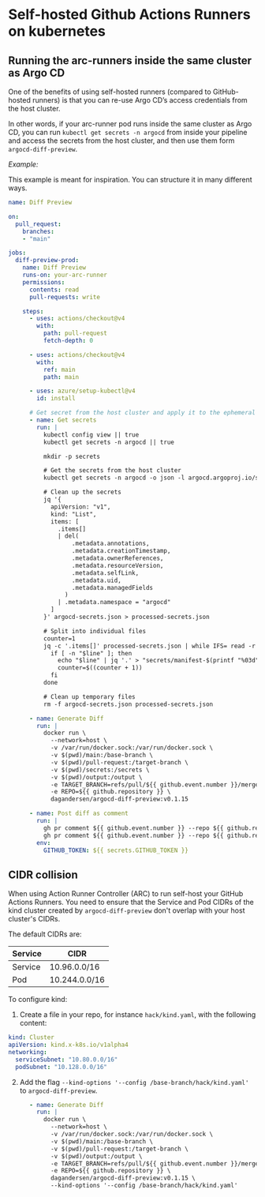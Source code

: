 # Self-hosted Github Actions Runners on kubernetes

## Running the arc-runners inside the same cluster as Argo CD

One of the benefits of using self-hosted runners (compared to GitHub-hosted runners) is that you can re-use Argo CD’s access credentials from the host cluster.

In other words, if your arc-runner pod runs inside the same cluster as Argo CD, you can run `kubectl get secrets -n argocd` from inside your pipeline and access the secrets from the host cluster, and then use them form `argocd-diff-preview`.

*Example:*

This example is meant for inspiration. You can structure it in many different ways.

```yaml title=".github/workflows/generate-diff.yml" linenums="1" hl_lines="11 30-68 77"
name: Diff Preview

on:
  pull_request:
    branches:
    - "main"

jobs:
  diff-preview-prod:
    name: Diff Preview
    runs-on: your-arc-runner
    permissions:
      contents: read
      pull-requests: write

    steps:
      - uses: actions/checkout@v4
        with:
          path: pull-request
          fetch-depth: 0

      - uses: actions/checkout@v4
        with:
          ref: main
          path: main

      - uses: azure/setup-kubectl@v4
        id: install

      # Get secret from the host cluster and apply it to the ephemeral local cluster (for the diff preview) ⬇️⬇️⬇️⬇️⬇️⬇️⬇️⬇️⬇️
      - name: Get secrets
        run: |
          kubectl config view || true
          kubectl get secrets -n argocd || true

          mkdir -p secrets

          # Get the secrets from the host cluster
          kubectl get secrets -n argocd -o json -l argocd.argoproj.io/secret-type > argocd-secrets.json

          # Clean up the secrets
          jq '{
            apiVersion: "v1",
            kind: "List",
            items: [
              .items[] 
              | del(
                  .metadata.annotations,
                  .metadata.creationTimestamp,
                  .metadata.ownerReferences,
                  .metadata.resourceVersion,
                  .metadata.selfLink,
                  .metadata.uid,
                  .metadata.managedFields
                ) 
              | .metadata.namespace = "argocd"
            ]
          }' argocd-secrets.json > processed-secrets.json

          # Split into individual files
          counter=1
          jq -c '.items[]' processed-secrets.json | while IFS= read -r line; do
            if [ -n "$line" ]; then
              echo "$line" | jq '.' > "secrets/manifest-$(printf "%03d" $counter).json"
              counter=$((counter + 1))
            fi
          done

          # Clean up temporary files
          rm -f argocd-secrets.json processed-secrets.json

      - name: Generate Diff
        run: |
          docker run \
            --network=host \
            -v /var/run/docker.sock:/var/run/docker.sock \
            -v $(pwd)/main:/base-branch \
            -v $(pwd)/pull-request:/target-branch \
            -v $(pwd)/secrets:/secrets \
            -v $(pwd)/output:/output \
            -e TARGET_BRANCH=refs/pull/${{ github.event.number }}/merge \
            -e REPO=${{ github.repository }} \
            dagandersen/argocd-diff-preview:v0.1.15

      - name: Post diff as comment
        run: |
          gh pr comment ${{ github.event.number }} --repo ${{ github.repository }} --body-file output/diff.md --edit-last || \
          gh pr comment ${{ github.event.number }} --repo ${{ github.repository }} --body-file output/diff.md
        env:
          GITHUB_TOKEN: ${{ secrets.GITHUB_TOKEN }}
```

## CIDR collision

When using Action Runner Controller (ARC) to run self-host your GitHub Actions Runners. You need to ensure that the Service and Pod CIDRs of the kind cluster created by `argocd-diff-preview` don't overlap with your host cluster's CIDRs.

The default CIDRs are:

| Service | CIDR          |
| ------- | ------------- |
| Service | 10.96.0.0/16  |
| Pod     | 10.244.0.0/16 |

To configure kind:

1. Create a file in your repo, for instance `hack/kind.yaml`, with the following content:
```yaml
kind: Cluster
apiVersion: kind.x-k8s.io/v1alpha4
networking:
  serviceSubnet: "10.80.0.0/16"
  podSubnet: "10.128.0.0/16"
```
2. Add the flag `--kind-options '--config /base-branch/hack/kind.yaml'` to `argocd-diff-preview`.
```yaml
      - name: Generate Diff
        run: |
          docker run \
            --network=host \
            -v /var/run/docker.sock:/var/run/docker.sock \
            -v $(pwd)/main:/base-branch \
            -v $(pwd)/pull-request:/target-branch \
            -v $(pwd)/output:/output \
            -e TARGET_BRANCH=refs/pull/${{ github.event.number }}/merge \
            -e REPO=${{ github.repository }} \
            dagandersen/argocd-diff-preview:v0.1.15 \
            --kind-options '--config /base-branch/hack/kind.yaml'
```
